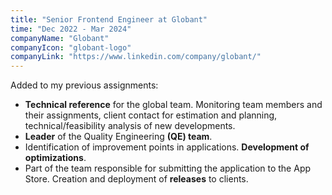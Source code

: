 ```yaml
---
title: "Senior Frontend Engineer at Globant"
time: "Dec 2022 - Mar 2024"
companyName: "Globant"
companyIcon: "globant-logo"
companyLink: "https://www.linkedin.com/company/globant/"
---
```


Added to my previous assignments:

- **Technical reference** for the global team. Monitoring team members and their assignments, client contact for estimation and planning, technical/feasibility analysis of new developments.
- **Leader** of the Quality Engineering **(QE) team**.
- Identification of improvement points in applications. **Development of optimizations**.
- Part of the team responsible for submitting the application to the App Store. Creation and deployment of **releases** to clients.
